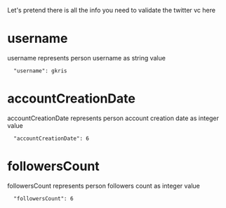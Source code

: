 Let's pretend there is all the info you need to validate the twitter vc here

# username

username represents person username as string value

```
  "username": gkris
```

# accountCreationDate

accountCreationDate represents person account creation date as integer value

```
  "accountCreationDate": 6
```

# followersCount

followersCount represents person followers count as integer value

```
  "followersCount": 6
```
